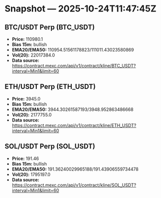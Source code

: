 # Snapshot — 2025-10-24T11:47:45Z

## BTC/USDT Perp (BTC_USDT)
- **Price:** 110980.1
- **Bias 15m:** bullish
- **EMA20/EMA50:** 110954.51561178823/111011.43023580869
- **Vol(20):** 22017384.0
- **Data source:** https://contract.mexc.com/api/v1/contract/kline/BTC_USDT?interval=Min1&limit=60

## ETH/USDT Perp (ETH_USDT)
- **Price:** 3945.0
- **Bias 15m:** bullish
- **EMA20/EMA50:** 3944.30261587193/3948.952863486668
- **Vol(20):** 2177755.0
- **Data source:** https://contract.mexc.com/api/v1/contract/kline/ETH_USDT?interval=Min1&limit=60

## SOL/USDT Perp (SOL_USDT)
- **Price:** 191.46
- **Bias 15m:** bullish
- **EMA20/EMA50:** 191.36240029965188/191.43906559734478
- **Vol(20):** 1795197.0
- **Data source:** https://contract.mexc.com/api/v1/contract/kline/SOL_USDT?interval=Min1&limit=60
